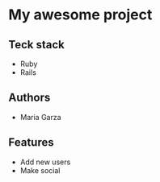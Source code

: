 # My awesome project

## Teck stack

- Ruby
- Rails

## Authors

- Maria Garza

## Features

- Add new users
- Make social
